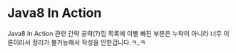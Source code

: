 # Java8 In Action
Java8 In Action 관련 간략 공략(?)집
목록에 이빨 빠진 부분은 누락이 아니라 너무 이론이라서 정리가 불가능해서 작성을 안한겁니다.ㅋ_ㅋ
